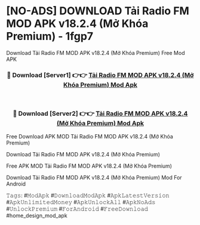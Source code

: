 # [NO-ADS] DOWNLOAD Tải Radio FM MOD APK v18.2.4 (Mở Khóa Premium) - 1fgp7
Download Tải Radio FM MOD APK v18.2.4 (Mở Khóa Premium) Free Mod APK

<div align="center">
<h3>🔴 Download [Server1] 👉👉 <a href="https://apk-comot.site?title=Tải_Radio_FM_MOD_APK_v18.2.4_(Mở_Khóa_Premium)">Tải Radio FM MOD APK v18.2.4 (Mở Khóa Premium) Mod Apk</a></h3><br>

<h3>🔴 Download [Server2] 👉👉 <a href="https://apk-comot.site?title=Tải_Radio_FM_MOD_APK_v18.2.4_(Mở_Khóa_Premium)">Tải Radio FM MOD APK v18.2.4 (Mở Khóa Premium) Mod Apk</a></h3>
</div>


Free Download APK MOD Tải Radio FM MOD APK v18.2.4 (Mở Khóa Premium)

Download Tải Radio FM MOD APK v18.2.4 (Mở Khóa Premium) 

Free APK MOD Tải Radio FM MOD APK v18.2.4 (Mở Khóa Premium) 

Download Tải Radio FM MOD APK v18.2.4 (Mở Khóa Premium) Mod For Android

𝚃𝚊𝚐𝚜: #𝙼𝚘𝚍𝙰𝚙𝚔 #𝙳𝚘𝚠𝚗𝚕𝚘𝚊𝚍𝙼𝚘𝚍𝙰𝚙𝚔 #𝙰𝚙𝚔𝙻𝚊𝚝𝚎𝚜𝚝𝚅𝚎𝚛𝚜𝚒𝚘𝚗 #𝙰𝚙𝚔𝚄𝚗𝚕𝚒𝚖𝚒𝚝𝚎𝚍𝙼𝚘𝚗𝚎𝚢 #𝙰𝚙𝚔𝚄𝚗𝚕𝚘𝚌𝚔𝙰𝚕𝚕 #𝙰𝚙𝚔𝙽𝚘𝙰𝚍𝚜 #𝚄𝚗𝚕𝚘𝚌𝚔𝙿𝚛𝚎𝚖𝚒𝚞𝚖 #𝙵𝚘𝚛𝙰𝚗𝚍𝚛𝚘𝚒𝚍 #𝙵𝚛𝚎𝚎𝙳𝚘𝚠𝚗𝚕𝚘𝚊𝚍 #home_design_mod_apk